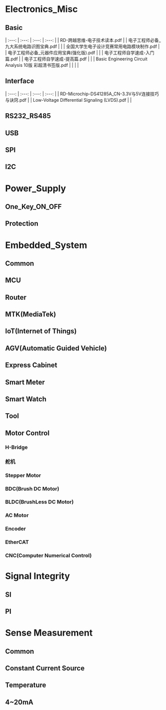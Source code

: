 # Electronics_Misc
## Basic
| :---: | :---: | :---: | :---: |
| RD-跨越思维-电子技术读本.pdf | | 电子工程师必备_九大系统电路识图宝典.pdf | |
| 全国大学生电子设计竞赛常用电路模块制作.pdf | | 电子工程师必备_元器件应用宝典(强化版).pdf | |
| 电子工程师自学速成-入门篇.pdf | | 电子工程师自学速成-提高篇.pdf | |
| Basic Engineering Circuit Analysis 10版 彩超清书签版.pdf | | | |

## Interface
| :---: | :---: | :---: | :---: |
| RD-Microchip-DS41285A_CN-3.3V与5V连接技巧与诀窍.pdf | | Low-Voltage Differential Signaling (LVDS).pdf | |

## RS232_RS485
## USB
## SPI
## I2C
# Power_Supply
## One_Key_ON_OFF
## Protection
# Embedded_System
## Common
## MCU
## Router
## MTK(MediaTek)
## IoT(Internet of Things)
## AGV(Automatic Guided Vehicle)
## Express Cabinet
## Smart Meter
## Smart Watch
## Tool
## Motor Control
### H-Bridge
### 舵机
### Stepper Motor
### BDC(Brush DC Motor)
### BLDC(BrushLess DC Motor)
### AC Motor
### Encoder
### EtherCAT
### CNC(Computer Numerical Control)
# Signal Integrity
## SI
## PI
# Sense Measurement
## Common
## Constant Current Source
## Temperature
## 4~20mA

